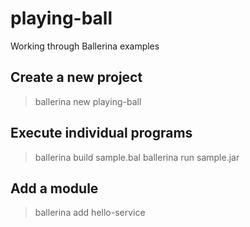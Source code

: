 # playing-ball
Working through Ballerina examples

## Create a new project
> ballerina new playing-ball  

## Execute individual programs
> ballerina build sample.bal
> ballerina run sample.jar

## Add a module
> ballerina add hello-service